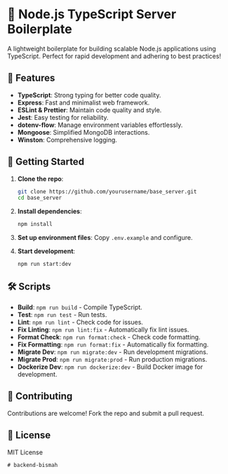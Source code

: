 # 🚀 Node.js TypeScript Server Boilerplate

A lightweight boilerplate for building scalable Node.js applications using TypeScript. Perfect for rapid development and adhering to best practices!

## 🌟 Features

- **TypeScript**: Strong typing for better code quality.
- **Express**: Fast and minimalist web framework.
- **ESLint & Prettier**: Maintain code quality and style.
- **Jest**: Easy testing for reliability.
- **dotenv-flow**: Manage environment variables effortlessly.
- **Mongoose**: Simplified MongoDB interactions.
- **Winston**: Comprehensive logging.

## 🚀 Getting Started

1. **Clone the repo**:
   ```bash
   git clone https://github.com/yourusername/base_server.git
   cd base_server
   ```

2. **Install dependencies**:
   ```bash
   npm install
   ```

3. **Set up environment files**:
   Copy `.env.example` and configure.

4. **Start development**:
   ```bash
   npm run start:dev
   ```

## 🛠️ Scripts

- **Build**: `npm run build` - Compile TypeScript.
- **Test**: `npm run test` - Run tests.
- **Lint**: `npm run lint` - Check code for issues.
- **Fix Linting**: `npm run lint:fix` - Automatically fix lint issues.
- **Format Check**: `npm run format:check` - Check code formatting.
- **Fix Formatting**: `npm run format:fix` - Automatically fix formatting.
- **Migrate Dev**: `npm run migrate:dev` - Run development migrations.
- **Migrate Prod**: `npm run migrate:prod` - Run production migrations.
- **Dockerize Dev**: `npm run dockerize:dev` - Build Docker image for development.

## 🤝 Contributing

Contributions are welcome! Fork the repo and submit a pull request.

## 📜 License

MIT License
```
#   b a c k e n d - b i s m a h  
 